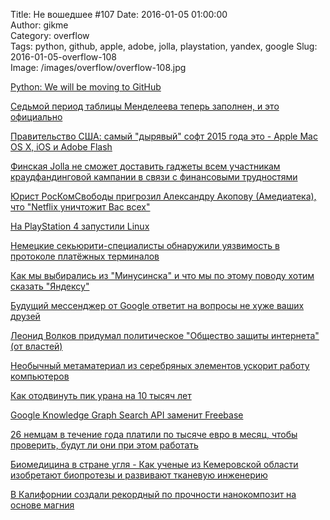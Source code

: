 Title: Не вошедшее #107
Date: 2016-01-05 01:00:00  
Author: gikme  
Category: overflow  
Tags: python, github, apple, adobe, jolla, playstation, yandex, google
Slug: 2016-01-05-overflow-108  
Image: /images/overflow/overflow-108.jpg


[Python: We will be moving to GitHub](https://talk.gik.me/posts/GBadyGytjb2MqXppq/core-workflow-we-will-be-moving-to-github)

[Седьмой период таблицы Менделеева теперь заполнен, и это официально](https://talk.gik.me/posts/EdtTjDeFL83wEYrqG/sedmoj-period-tablicy-mendeleeva-teper-zapolnen-i-eto)

[Правительство США: самый "дырявый" софт 2015 года это - Apple Mac OS X, iOS и Adobe Flash](https://talk.gik.me/posts/3bFCJ3bFimJZFG38j/pravitelstvo-ssha-samyj-dyryavyj-soft-2015-goda-eto-apple)

[Финская Jolla не сможет доставить гаджеты всем участникам краудфандинговой кампании в связи с финансовыми трудностями](https://talk.gik.me/posts/Tv4Mu9NC2pCuuHMKt/finskaya-jolla-ne-smozhet-dostavit-gadzhety-vsem-uchastnikam)

[Юрист РосКомСвободы пригрозил Александру Акопову (Амедиатека), что "Netflix уничтожит Вас всех"](https://talk.gik.me/posts/jr34JFcBnexP63AbJ/yurist-roskomsvobody-prigrozil-aleksandru-akopovu-amediateka)

[На PlayStation 4 запустили Linux](https://talk.gik.me/posts/kGuAhnZaiJc8Cp2QK/na-playstation-4-zapustili-linux)

[Немецкие секьюрити-специалисты обнаружили уязвимость в протоколе платёжных терминалов](https://talk.gik.me/posts/Y2rErsRbJmsqRrKSr/nemeckie-sekyuriti-specialisty-obnaruzhili-uyazvimost-v)

[Как мы выбирались из "Минусинска" и что мы по этому поводу хотим сказать "Яндексу"](https://talk.gik.me/posts/RMsgq9MfSnsbcyDd8/kak-my-vybiralis-iz-minusinska-i-chto-my-po-etomu-povodu)

[Будущий мессенджер от Google ответит на вопросы не хуже ваших друзей](https://talk.gik.me/posts/tyxPDrJHdmgDYPfG4/budushij-messendzher-ot-google-otvetit-na-voprosy-ne-huzhe)

[Леонид Волков придумал политическое "Общество защиты интернета" (от властей)](https://talk.gik.me/posts/HGpgMaLDo24x5x8Xz/leonid-volkov-pridumal-politicheskoe-obshestvo-zashity)

[Необычный метаматериал из серебряных элементов ускорит работу компьютеров](https://talk.gik.me/posts/KRqjyCKyqsb656wPW/neobychnyj-metamaterial-iz-serebryanyh-elementov-uskorit)

[Как отодвинуть пик урана на 10 тысяч лет](https://talk.gik.me/posts/SHX4E7q3Cx9RhMgyK/kak-otodvinut-pik-urana-na-10-tysyach-let)

[Google Knowledge Graph Search API заменит Freebase](https://talk.gik.me/posts/ZRYbLhmSmCSzHo3Dh/google-knowledge-graph-search-api-zamenit-freebase)

[26 немцам в течение года платили по тысяче евро в месяц, чтобы проверить, будут ли они при этом работать](https://talk.gik.me/posts/oQdvmdGSTbBRQoZLW/26-nemcam-v-techenie-goda-platili-po-tysyache-evro-v-mesyac)

[Биомедицина в стране угля - Как ученые из Кемеровской области изобретают биопротезы и развивают тканевую инженерию](https://talk.gik.me/posts/s7pAs9mqCMotCZ6t6/biomedicina-v-strane-uglya-kak-uchenye-iz-kemerovskoj)

[В Калифорнии создали рекордный по прочности нанокомпозит на основе магния](https://talk.gik.me/posts/FQ2ETfB6ShDxHe7Qa/v-kalifornii-sozdali-rekordnyj-po-prochnosti-nanokompozit-na)
